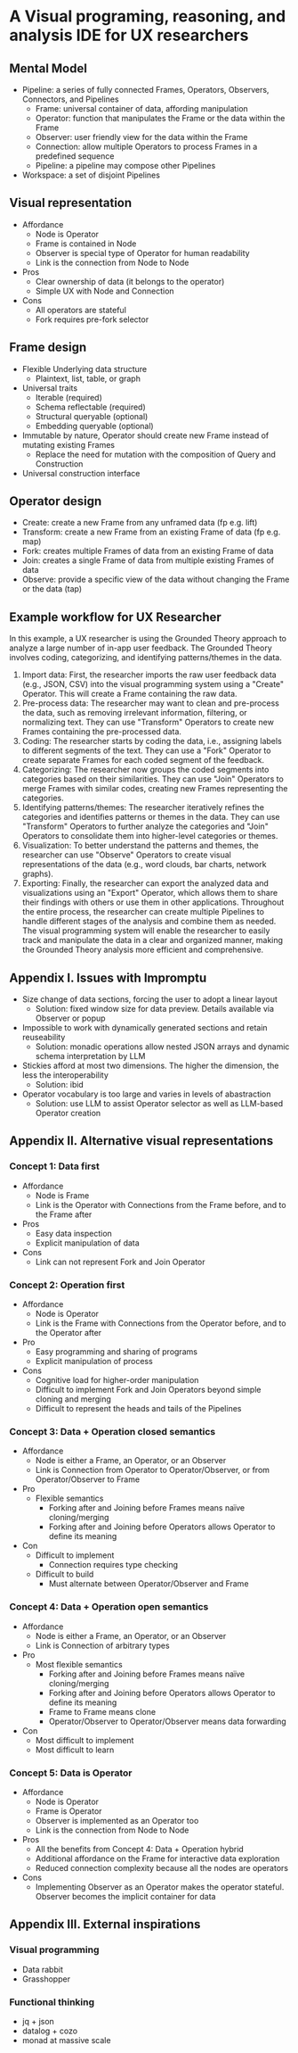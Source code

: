 # A Visual programing, reasoning, and analysis IDE for UX researchers

## Mental Model

- Pipeline: a series of fully connected Frames, Operators, Observers, Connectors, and Pipelines
  - Frame: universal container of data, affording manipulation
  - Operator: function that manipulates the Frame or the data within the Frame
  - Observer: user friendly view for the data within the Frame
  - Connection: allow multiple Operators to process Frames in a predefined sequence
  - Pipeline: a pipeline may compose other Pipelines
- Workspace: a set of disjoint Pipelines

## Visual representation

- Affordance
  - Node is Operator
  - Frame is contained in Node
  - Observer is special type of Operator for human readability
  - Link is the connection from Node to Node
- Pros
  - Clear ownership of data (it belongs to the operator)
  - Simple UX with Node and Connection
- Cons
  - All operators are stateful
  - Fork requires pre-fork selector

## Frame design

- Flexible Underlying data structure
  - Plaintext, list, table, or graph
- Universal traits
  - Iterable (required)
  - Schema reflectable (required)
  - Structural queryable (optional)
  - Embedding queryable (optional)
- Immutable by nature, Operator should create new Frame instead of mutating existing Frames
  - Replace the need for mutation with the composition of Query and Construction
- Universal construction interface

## Operator design

- Create: create a new Frame from any unframed data (fp e.g. lift)
- Transform: create a new Frame from an existing Frame of data (fp e.g. map)
- Fork: creates multiple Frames of data from an existing Frame of data
- Join: creates a single Frame of data from multiple existing Frames of data
- Observe: provide a specific view of the data without changing the Frame or the data (tap)

## Example workflow for UX Researcher

In this example, a UX researcher is using the Grounded Theory approach to analyze a large number of in-app user feedback. The Grounded Theory involves coding, categorizing, and identifying patterns/themes in the data.

1. Import data: First, the researcher imports the raw user feedback data (e.g., JSON, CSV) into the visual programming system using a "Create" Operator. This will create a Frame containing the raw data.
2. Pre-process data: The researcher may want to clean and pre-process the data, such as removing irrelevant information, filtering, or normalizing text. They can use "Transform" Operators to create new Frames containing the pre-processed data.
3. Coding: The researcher starts by coding the data, i.e., assigning labels to different segments of the text. They can use a "Fork" Operator to create separate Frames for each coded segment of the feedback.
4. Categorizing: The researcher now groups the coded segments into categories based on their similarities. They can use "Join" Operators to merge Frames with similar codes, creating new Frames representing the categories.
5. Identifying patterns/themes: The researcher iteratively refines the categories and identifies patterns or themes in the data. They can use "Transform" Operators to further analyze the categories and "Join" Operators to consolidate them into higher-level categories or themes.
6. Visualization: To better understand the patterns and themes, the researcher can use "Observe" Operators to create visual representations of the data (e.g., word clouds, bar charts, network graphs).
7. Exporting: Finally, the researcher can export the analyzed data and visualizations using an "Export" Operator, which allows them to share their findings with others or use them in other applications. Throughout the entire process, the researcher can create multiple Pipelines to handle different stages of the analysis and combine them as needed. The visual programming system will enable the researcher to easily track and manipulate the data in a clear and organized manner, making the Grounded Theory analysis more efficient and comprehensive.

## Appendix I. Issues with Impromptu

- Size change of data sections, forcing the user to adopt a linear layout
  - Solution: fixed window size for data preview. Details available via Observer or popup
- Impossible to work with dynamically generated sections and retain reuseability
  - Solution: monadic operations allow nested JSON arrays and dynamic schema interpretation by LLM
- Stickies afford at most two dimensions. The higher the dimension, the less the interoperability
  - Solution: ibid
- Operator vocabulary is too large and varies in levels of abastraction
  - Solution: use LLM to assist Operator selector as well as LLM-based Operator creation

## Appendix II. Alternative visual representations

### Concept 1: Data first

- Affordance
  - Node is Frame
  - Link is the Operator with Connections from the Frame before, and to the Frame after
- Pros
  - Easy data inspection
  - Explicit manipulation of data
- Cons
  - Link can not represent Fork and Join Operator

### Concept 2: Operation first

- Affordance
  - Node is Operator
  - Link is the Frame with Connections from the Operator before, and to the Operator after
- Pro
  - Easy programming and sharing of programs
  - Explicit manipulation of process
- Cons
  - Cognitive load for higher-order manipulation
  - Difficult to implement Fork and Join Operators beyond simple cloning and merging
  - Difficult to represent the heads and tails of the Pipelines

### Concept 3: Data + Operation closed semantics

- Affordance
  - Node is either a Frame, an Operator, or an Observer
  - Link is Connection from Operator to Operator/Observer, or from Operator/Observer to Frame
- Pro
  - Flexible semantics
    - Forking after and Joining before Frames means naïve cloning/merging
    - Forking after and Joining before Operators allows Operator to define its meaning
- Con
  - Difficult to implement
    - Connection requires type checking
  - Difficult to build
    - Must alternate between Operator/Observer and Frame

### Concept 4: Data + Operation open semantics

- Affordance
  - Node is either a Frame, an Operator, or an Observer
  - Link is Connection of arbitrary types
- Pro
  - Most flexible semantics
    - Forking after and Joining before Frames means naïve cloning/merging
    - Forking after and Joining before Operators allows Operator to define its meaning
    - Frame to Frame means clone
    - Operator/Observer to Operator/Observer means data forwarding
- Con
  - Most difficult to implement
  - Most difficult to learn

### Concept 5: Data is Operator

- Affordance
  - Node is Operator
  - Frame is Operator
  - Observer is implemented as an Operator too
  - Link is the connection from Node to Node
- Pros
  - All the benefits from Concept 4: Data + Operation hybrid
  - Additional affordance on the Frame for interactive data exploration
  - Reduced connection complexity because all the nodes are operators
- Cons
  - Implementing Observer as an Operator makes the operator stateful. Observer becomes the implicit container for data

## Appendix III. External inspirations

### Visual programming

- Data rabbit
- Grasshopper

### Functional thinking

- jq + json
- datalog + cozo
- monad at massive scale
